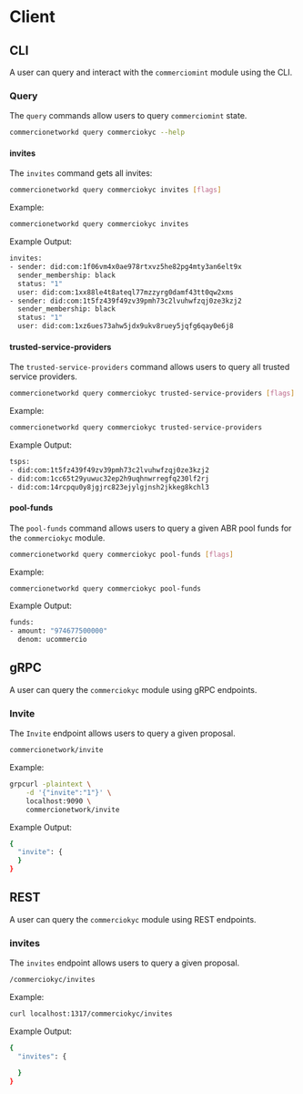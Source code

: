 <!--
order: 4
-->

# Client

## CLI

A user can query and interact with the `commerciomint` module using the CLI.

### Query

The `query` commands allow users to query `commerciomint` state.

```bash
commercionetworkd query commerciokyc --help
```

#### invites

The `invites` command gets all invites:

```bash
commercionetworkd query commerciokyc invites [flags]
```

Example:

```bash
commercionetworkd query commerciokyc invites
```

Example Output:

```bash
invites:
- sender: did:com:1f06vm4x0ae978rtxvz5he82pg4mty3an6elt9x
  sender_membership: black
  status: "1"
  user: did:com:1xx88le4t8ateql77mzzyrg0damf43tt0qw2xms
- sender: did:com:1t5fz439f49zv39pmh73c2lvuhwfzqj0ze3kzj2
  sender_membership: black
  status: "1"
  user: did:com:1xz6ues73ahw5jdx9ukv8ruey5jqfg6qay0e6j8
```

#### trusted-service-providers

The `trusted-service-providers` command allows users to query all trusted service providers.

```bash
commercionetworkd query commerciokyc trusted-service-providers [flags]
```


Example:

```bash
commercionetworkd query commerciokyc trusted-service-providers
```

Example Output:

```bash
tsps:
- did:com:1t5fz439f49zv39pmh73c2lvuhwfzqj0ze3kzj2
- did:com:1cc65t29yuwuc32ep2h9uqhnwrregfq230lf2rj
- did:com:14rcpqu0y8jgjrc823ejylgjnsh2jkkeg8kchl3
```

#### pool-funds

The `pool-funds` command allows users to query a given ABR pool funds for the `commerciokyc` module.

```bash
commercionetworkd query commerciokyc pool-funds [flags]
```

Example:

```bash
commercionetworkd query commerciokyc pool-funds
```

Example Output:

```bash
funds:
- amount: "974677500000"
  denom: ucommercio
```



## gRPC

A user can query the `commerciokyc` module using gRPC endpoints.

### Invite

The `Invite` endpoint allows users to query a given proposal.

```bash
commercionetwork/invite
```

Example:

```bash
grpcurl -plaintext \
    -d '{"invite":"1"}' \
    localhost:9090 \
    commercionetwork/invite
```

Example Output:

```bash
{
  "invite": {
  }
}
```



## REST

A user can query the `commerciokyc` module using REST endpoints.

### invites

The `invites` endpoint allows users to query a given proposal.

```bash
/commerciokyc/invites
```

Example:

```bash
curl localhost:1317/commerciokyc/invites
```

Example Output:

```bash
{
  "invites": {

  }
}
```

